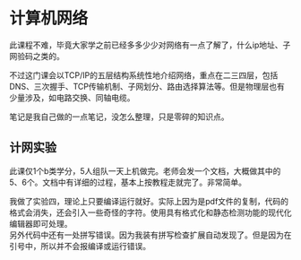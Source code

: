 # 计算机网络

此课程不难，毕竟大家学之前已经多多少少对网络有一点了解了，什么ip地址、子网验码之类的。

不过这门课会以TCP/IP的五层结构系统性地介绍网络，重点在二三四层，包括DNS、三次握手、TCP传输机制、子网划分、路由选择算法等。但是物理层也有少量涉及，如电路交换、同轴电缆。

笔记是我自己做的一点笔记，没怎么整理，只是零碎的知识点。

## 计网实验

此课仅1个b类学分，5人组队一天上机做完。老师会发一个文档，大概做其中的5、6个。文档中有详细的过程，基本上按教程走就完了。非常简单。

我做了实验四，理论上只要编译运行就好。实际上因为是pdf文件的复制，代码的格式会消失，还会引入一些奇怪的字符。使用具有格式化和静态检测功能的现代化编辑器即可处理。<br>
另外代码中还有一处拼写错误。因为我装有拼写检查扩展自动发现了。但是因为在引号中，所以并不会报编译或运行错误。
